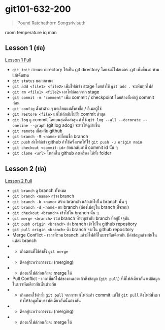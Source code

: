 # git101-632-200

> Pound Ratchathorn Songsrivisuth

room temperature iq man

## Lesson 1 (ย่อ)
[Lesson 1 Full](https://github.com/Ratchathorn/git101-632-200/blob/main/lesson1.md)
- `git init` กำหนด directory ให้เป็น git directory โดยจะมีโฟลเดอร์ .git เพิ่มขึ้นมา ห้ามแก้เด็ดขาด
- `git status` บอกสถานะ
- `git add <file1> <file2>` เพิ่มไฟล์เข้า stage โดยถ้าใช้ `git add .` จะเพิ่มทุกไฟล์
- `git rm <file1> <file2>` เอาไฟล์ออกจาก stage
- `git commit -m "comment"` เพิ่ม commit / checkpoint โดยต้องตั้งค่าผู้ commit ก่อน
- `git config` ตั้งค่าต่าง ๆ แต่เรียนแค่ตั้งค่าชื่อ / อีเมลผู้ใช้
- `git restore <file>` แก้ไฟล์กลับไปยัง commit ล่าสุด
- `git log` ดู commit โดยบนสุดคือล่าสุด ถ้าใช้ `git log --all --decorate --oneline --graph` (git log adog) จะทำให้ดูง่ายขึ้น
- `git remote` เชื่อมกับ github
- `git branch -M <name>` เปลี่ยนชื่อ branch
- `git push` ส่งไฟล์เข้า github ถ้าใช้ครั้งแรกให้ใช้ `git push -u origin main`
- `git checkout <commit-id>` ย้อนกลับมาที่ commit id นั้น ๆ
- `git clone <url>` โหลดใน github ลงเครื่อง ได้ทั้ง folder

## Lesson 2 (ย่อ)
[Lesson 2 Full](https://github.com/Ratchathorn/git101-632-200/blob/main/lesson2.md)
- `git branch` ดู branch ทั้งหมด
- `git branch <name>` สร้าง branch
- `git branch -b <name>` สร้าง branch แล้วเข้าไปใน branch นั้น ๆ
- `git branch -d <name>` ลบ branch (ต้องไม่อยู่ใน branch ที่จะลบ)
- `git checkout <branch>` เข้าไปใน branch นั้น ๆ
- `git merge <branch>` รวม branch ที่ระบุเข้ากับ branch ที่อยู่ปัจจุบัน
- `git push origin <branch>` ส่ง branch เข้าไปใน github repository
- `git pull origin <branch>` ดึง branch จากใน github repository
- Merge Conflict - เวลาที่รวม branch แล้วมีไฟล์ที่ในบรรทัดเดียวกัน มีค่าข้อมูลต่างกันในแต่ละ branch
- - เกิดตอนที่ใช้คำสั่ง `git merge`
- - ติดอยู่ระหว่างการรวม (merging)
- - ต้องแก้ไฟล์ก่อนถึงจะ merge ได้
- Pull Conflict - เวลาที่แก้ไฟล์ของตนเองแล้วดึงข้อมูล (`git pull`) ที่มีไฟล์เดียวกัน แต่ข้อมูลในบรรทัดเดียวกันนั้นต่างกัน
- - เกิดตอนใช้ตำสั่ง `git pull` จากการแก้ไฟล์แล้ว commit แต่ใช้ `git pull` ดึงไฟล์นั้นมา ทำให้ข้อมูลในบรรทัดเดียวกันนั้นต่างกัน
- - ติดอยู่ระหว่างการรวม (merging)
- - ต้องแก้ไฟล์ก่อนถึงจะ merge ได้
